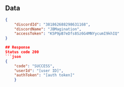 ## Data
```json
{
    "discordId": "381862688298631168",
    "discordName": "JBMagination",
    "accessToken": "K5P9pB7eDfs8Sz6G4MNYycumI9khIQ"
}

## Response
Status code 200
```json
{
    "code": "SUCCESS",
    "userId": "[user ID]",
    "authToken": "[auth token]"
    }
```